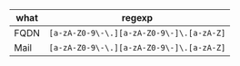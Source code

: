 
| what | regexp                                   |
|------|------------------------------------------|
| FQDN | `[a-zA-Z0-9\-\.][a-zA-Z0-9\-]\.[a-zA-Z]` |
| Mail | `[a-zA-Z0-9\-\.][a-zA-Z0-9\-]\.[a-zA-Z]` |
